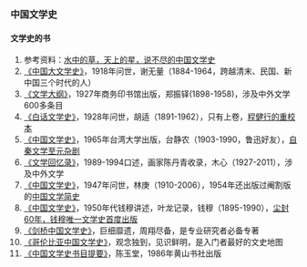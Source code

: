 ### 中国文学史

#### 文学史的书
1. 参考资料：[水中的草，天上的星，说不尽的中国文学史](https://www.sohu.com/a/115711706_513527)
1. [《中国大文学史》](https://book.douban.com/subject/30431148/)，1918年问世，谢无量（1884-1964，跨越清末、民国、新中国三个时代的人）
1. [《文学大纲》](https://book.douban.com/subject/1017014/)，1927年商务印书馆出版，郑振铎(1898-1958)，涉及中外文学600多条目
1. [《白话文学史》](https://book.douban.com/subject/1034645/)，1928年问世，胡适（1891-1962），只有上卷，[程健行的重校本](http://www.ahwang.cn/p/1811302.html)
1. [《中国文学史》](https://book.douban.com/subject/11626549/)，1965年台湾大学出版，台静农（1903-1990，鲁迅好友），[自秦文学至元杂剧](http://www.chinawriter.com.cn/2005/2005-03-14/14635.html)
1. [《文学回忆录》](https://book.douban.com/subject/20440644/)，1989-1994口述，画家陈丹青收录，木心（1927-2011），涉及中外文学
1. [《中国文学史》](https://book.douban.com/subject/4256704/)，1947年问世，林庚（1910-2006），1954年还出版过阉割版的[中国文学简史](https://www.zhihu.com/question/23621753/answer/387522386)
1. [《中国文学史》](https://book.douban.com/subject/26716260/)，1950年代钱穆讲述，叶龙记录，钱穆（1895-1990），[尘封60年，钱穆唯一文学史首度出版](http://book.ifeng.com/a/20160304/18905_0.shtml)
1. [《剑桥中国文学史》](https://book.douban.com/subject/24839155/)，巨细靡遗，周翔尽备，是专业研究者必备专著
1. [《哥伦比亚中国文学史》](https://book.douban.com/subject/25781954/)，观念独到，见识鲜明，是入门者最好的文史地图
1. [《中国文学史书目提要》](https://book.douban.com/subject/3902573/)，陈玉堂，1986年黄山书社出版



